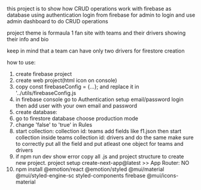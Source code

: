 this project is to show how CRUD operations work with firebase as database using authentication login from firebase for admin to login and use admin dashboard to do CRUD operations 

project theme is formaula 1 fan site with teams and their drivers showing their info and bio 

keep in mind that a team can have only two drivers for firestore creation

how to use:
1. create firebase project
2. create web project(html icon on console)
3. copy const firebaseConfig = {...}; and replace it in '../utils/firebaseConfig.js
4. in firebase console go to Authentication setup email/password login then add user with your own email and password
5. create database:
6. go to firestore database choose production mode
7. change 'false' to 'true' in Rules
8. start collection: collection id: teams add fields like f1.json then start collection inside teams collection id: drivers and do the same make sure to correctly put all the field and put atleast one object for teams and drivers
9. if npm run dev show error copy all .js and project structure to create new project. project setup create-next-app@latest >> App Router: NO
10. npm install @emotion/react @emotion/styled @mui/material @mui/styled-engine-sc styled-components firebase @mui/icons-material



